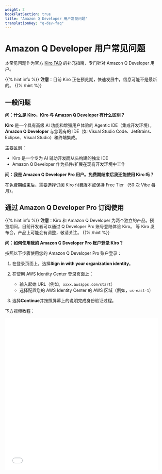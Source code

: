 ```yaml
---
weight: 2
bookFlatSection: true
title: "Amazon Q Developer 用户常见问题"
translationKey: "q-dev-faq"
---
```


# Amazon Q Developer 用户常见问题

本常见问题作为官方 [Kiro FAQ](https://kiro.dev/faq/) 的补充指南，专门针对 Amazon Q Developer 用户。

{{% hint info %}}
**注意**：目前 Kiro 正在预览期，快速发展中，信息可能不是最新的。
{{% /hint %}}

## 一般问题

**问：什么是 Kiro，Kiro 与 Amazon Q Developer 有什么区别？**

**Kiro** 是一个具有高级 AI 功能和增强用户体验的 Agentic  IDE（集成开发环境）。**Amazon Q Developer** 与您现有的 IDE（如 Visual Studio Code、JetBrains、Eclipse、Visual Studio）和终端集成。

主要区别：
- Kiro 是一个专为 AI 辅助开发而从头构建的独立 IDE
- Amazon Q Developer 作为插件/扩展在现有开发环境中工作

**问：我是 Amazon Q Developer Pro 用户。免费期结束后我还能使用 Kiro 吗？**

在免费期结束后，需要选择订阅 Kiro 付费版本或保持 Free Tier （50 次 Vibe 每月）。

## 通过 Amazon Q Developer Pro 订阅使用

{{% hint info %}}
**注意**：Kiro 和 Amazon Q Developer 为两个独立的产品。预览期间，目前开发者可以通过 Q Developer Pro 账号登陆体验 Kiro。 等 Kiro 发布会，产品上可能会有调整，敬请关注。
{{% /hint %}}

**问：如何使用我的 Amazon Q Developer Pro 账户登录 Kiro？**

按照以下步骤使用您的 Amazon Q Developer Pro 账户登录：

1. 在登录页面上，选择**Sign in with your organization identity**。

2. 在使用 AWS Identity Center 登录页面上：
   - 输入起始 URL（例如，`xxxx.awsapps.com/start`）
   - 选择配置您的 AWS Identity Center 的 AWS 区域（例如，`us-east-1`）

3. 选择**Continue**并按照屏幕上的说明完成身份验证过程。

下方视频教程：
<iframe src="//player.bilibili.com/player.html?isOutside=true&aid=114880124289102&bvid=BV1MMuoz2E5e&cid=31151491993&p=1&autoplay=0" scrolling="no" border="0" frameborder="no" framespacing="0" allowfullscreen="true" style="width: 100%; height: 500px;"></iframe>
